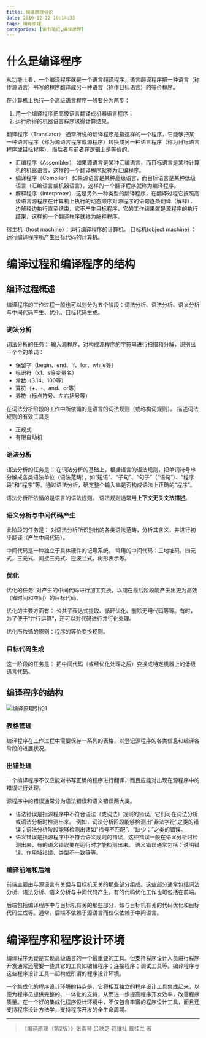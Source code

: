 ```yaml
---
title: 编译原理引论
date: 2016-12-12 10:14:33
tags: 编译原理
categories: [读书笔记,编译原理]
---
```

# 什么是编译程序
从功能上看，一个编译程序就是一个语言翻译程序。语言翻译程序把一种语言（称作源语言）书写的程序翻译成另一种语言（称作目标语言）的等价程序。
<!--more-->
在计算机上执行一个高级语言程序一般要分为两步：
1. 用一个编译程序把高级语言翻译成机器语言程序；
2. 运行所得的机器语言程序求得计算结果。 

翻译程序（Translator）
通常所说的翻译程序是指这样的一个程序，它能够把某一种语言程序（称为源语言程序或源程序）转换成另一种语言程序（称为目标语言程序或目标程序），而后者与前者在逻辑上是等价的。 
- 汇编程序（Assembler）
如果源语言是某种汇编语言，而目标语言是某种计算机的机器语言，这样的一个翻译程序就称为汇编程序。
- 编译程序（Compiler） 
如果源语言是某种高级语言，而目标语言是某种低级语言（汇编语言或机器语言），这样的一个翻译程序就称为编译程序。 
- 解释程序（Interpreter） 
这是另外一种类型的翻译程序，在翻译过程它按照高级语言源程序在计算机上执行的动态顺序对源程序的语句逐条翻译（解释），边解释边执行直至结束，它不产生目标程序，它的工作结果就是源程序的执行结果，这样的一个翻译程序就称为解释程序。 

宿主机（host machine）：运行编译程序的计算机。
目标机(object machine) ：运行编译程序所产生目标代码的计算机。
# 编译过程和编译程序的结构
## 编译过程概述
编译程序的工作过程一般也可以划分为五个阶段：词法分析、语法分析、语义分析与中间代码产生、优化、目标代码生成。
### 词法分析
词法分析的任务：
输入源程序，对构成源程序的字符串进行扫描和分解，识别出一个个的单词：
- 保留字（begin、end、if、for、while等）
- 标识符（x1、s等变量名）
- 常数（3.14、100等）
- 算符（+、-、and、or等）
- 界符（标点符号、左右括号等） 

在词法分析阶段的工作中所依循的是语言的词法规则（或称构词规则）。
描述词法规则的有效工具是
- 正规式
- 有限自动机

### 语法分析
语法分析的任务是：
在词法分析的基础上，根据语言的语法规则，把单词符号串分解成各类语法单位（语法范畴），如“短语”、“子句”、“句子”（“语句”）、“程序段”和“程序”等。通过语法分析，确定整个输入串是否构成语法上正确的“程序”。 

语法分析所依循的是语言的语法规则。
语法规则通常用**上下文无关文法描述**。
### 语义分析与中间代码产生
此阶段的任务是：
对语法分析所识别出的各类语法范畴，分析其含义，并进行初步翻译（产生中间代码）。

中间代码是一种独立于具体硬件的记号系统。
常用的中间代码：三地址码，四元式，三元式、间接三元式、逆波兰式，树形表示等。
### 优化
优化的任务:
对产生的中间代码进行加工变换，以期在最后阶段能产生出更为高效（省时间和空间）的目标代码。 

优化的主要方面有：
公共子表达式提取、循环优化、删除无用代码等等。有时，为了便于“并行运算”，还可以对代码进行并行化处理。

优化所依循的原则：程序的等价变换规则。
### 目标代码生成
这一阶段的任务是：
把中间代码（或经优化处理之后）变换成特定机器上的低级语言代码。 

## 编译程序的结构
![编译原理引论1](http://ofolh8dcq.bkt.clouddn.com/%E7%BC%96%E8%AF%91%E5%8E%9F%E7%90%86%E5%BC%95%E8%AE%BA1.PNG)

### 表格管理
编译程序在工作过程中需要保存一系列的表格，以登记源程序的各类信息和编译各阶段的进展状况。
### 出错处理
一个编译程序不仅应能对书写正确的程序进行翻译，而且应能对出现在源程序中的错误进行处理。

源程序中的错误通常分为语法错误和语义错误两大类。
- 语法错误是指源程序中不符合语法（或词法）规则的错误，它们可在词法分析或语法分析时检测出来。
  例如，词法分析阶段能够检测出“非法字符”之类的错误；语法分析阶段能够检测出诸如“括号不匹配”、“缺少；”之类的错误。
- 语义错误是指源程序中不符合语义规则的错误，这些错误一般在语义分析时检测出来，有的语义错误要在运行时才能检测出来。
  语义错误通常包括：说明错误、作用域错误、类型不一致等等。

### 编译前端和后端
前端主要由与源语言有关但与目标机无关的那些部分组成。这些部分通常包括词法分析、语法分析、语义分析与中间代码产生，有的代码优化工作也可包括在前端。

后端包括编译程序中与目标机有关的那些部分，如与目标机有关的代码优化和目标代码生成等。通常，后端不依赖于源语言而仅仅依赖于中间语言。 
# 编译程序和程序设计环境
编译程序无疑是实现高级语言的一个最重要的工具。但支持程序设计人员进行程序开发通常还需要一些其它的工具如编辑程序；连接程序；调试工具等。编译程序与这些程序设计工具一起构成所谓的程序设计环境。

一个集成化的程序设计环境的特点是，它将相互独立的程序设计工具集成起来，以便为程序员提供完整的、一体化的支持，从而进一步提高程序开发效率，改善程序质量。在一个好的集成化程序设计环境中，不仅包含丰富的程序设计工具，而且还支持程序设计方法学，支持程序开发的全生命周期。



---------
> 《编译原理（第2版）》张素琴 吕映芝 蒋维杜 戴桂兰 著
